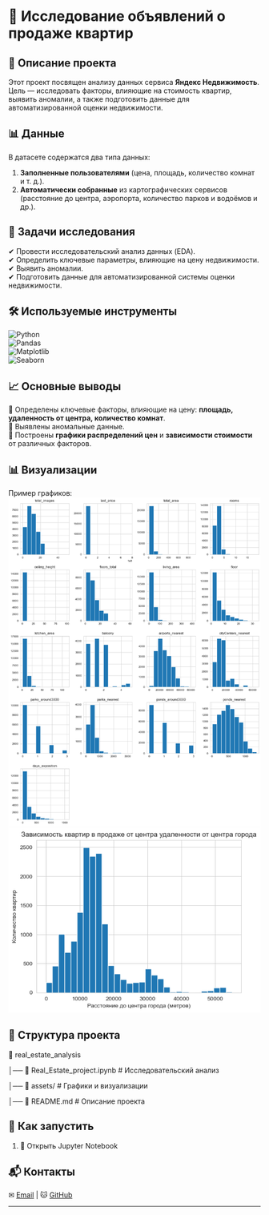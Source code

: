 # 🏡 Исследование объявлений о продаже квартир  

## 📌 Описание проекта  
Этот проект посвящен анализу данных сервиса **Яндекс Недвижимость**.  
Цель — исследовать факторы, влияющие на стоимость квартир, выявить аномалии, а также подготовить данные для автоматизированной оценки недвижимости.  

## 📊 Данные  
В датасете содержатся два типа данных:  
1. **Заполненные пользователями** (цена, площадь, количество комнат и т. д.).  
2. **Автоматически собранные** из картографических сервисов (расстояние до центра, аэропорта, количество парков и водоёмов и др.).  

## 🎯 Задачи исследования  
✔ Провести исследовательский анализ данных (EDA).  
✔ Определить ключевые параметры, влияющие на цену недвижимости.  
✔ Выявить аномалии.  
✔ Подготовить данные для автоматизированной системы оценки недвижимости.  

## 🛠 Используемые инструменты  
![Python](https://img.shields.io/badge/Python-3.9-blue)  
![Pandas](https://img.shields.io/badge/Pandas-Data%20Processing-green)  
![Matplotlib](https://img.shields.io/badge/Matplotlib-Visualization-red)  
![Seaborn](https://img.shields.io/badge/Seaborn-Graphs-orange)  
 

## 📈 Основные выводы  
🔹 Определены ключевые факторы, влияющие на цену: **площадь, удаленность от центра, количество комнат**.  
🔹 Выявлены аномальные данные.  
🔹 Построены **графики распределений цен** и **зависимости стоимости** от различных факторов.  

## 📊 Визуализации  
Пример графиков:  
![График распределения количественных полей данных](assets/distribution.png)  
![Зависимость квартир в продаже от центра удаленности от центра города](assets/price_example.png)  

## 📂 Структура проекта

📂 real_estate_analysis


│── 📄 Real_Estate_project.ipynb # Исследовательский анализ


│── 📂 assets/ # Графики и визуализации


│── 📄 README.md # Описание проекта


## 🚀 Как запустить  
1. 📂 Открыть Jupyter Notebook

## 📬 Контакты  
✉ [Email](mailto:ml@markarzhanovsky.ru) | 🐱 [GitHub](https://github.com/mainlabn)

---
